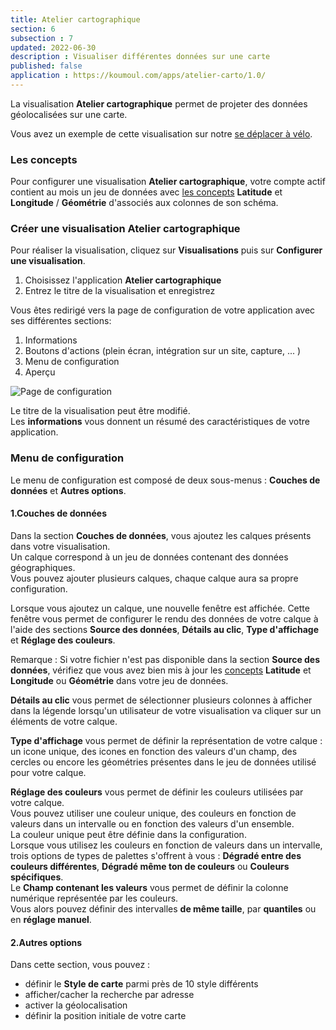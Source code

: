 ```yaml
---
title: Atelier cartographique
section: 6
subsection : 7
updated: 2022-06-30
description : Visualiser différentes données sur une carte
published: false
application : https://koumoul.com/apps/atelier-carto/1.0/
---
```


La visualisation **Atelier cartographique** permet de projeter des données géolocalisées sur une carte.

Vous avez un exemple de cette visualisation sur notre [se déplacer à vélo](https://opendata.koumoul.com/reuses/se-deplacer-a-velo/full).


### Les concepts

Pour configurer une visualisation **Atelier cartographique**, votre compte actif contient au mois un jeu de données avec [les concepts](./user-guide-backoffice/concept)  **Latitude** et **Longitude** / **Géométrie** d'associés aux colonnes de son schéma.  

### Créer une visualisation Atelier cartographique

Pour réaliser la visualisation, cliquez sur **Visualisations** puis sur **Configurer une visualisation**.

1. Choisissez l'application **Atelier cartographique**
2. Entrez le titre de la visualisation et enregistrez

<p>
</p>

Vous êtes redirigé vers la page de configuration de votre application avec ses différentes sections:

1. Informations
2. Boutons d'actions (plein écran, intégration sur un site, capture, ... )
3. Menu de configuration
4. Aperçu

![Page de configuration](./images/user-guide-backoffice/carto-factory.jpg)

Le titre de la visualisation peut être modifié.  
Les **informations** vous donnent un résumé des caractéristiques de votre application.  

### Menu de configuration
Le menu de configuration est composé de deux sous-menus : **Couches de données** et **Autres options**.

#### 1.Couches de données
Dans la section **Couches de données**, vous ajoutez les calques présents dans votre visualisation.  
Un calque correspond à un jeu de données contenant des données géographiques.  
Vous pouvez ajouter plusieurs calques, chaque calque aura sa propre configuration.

Lorsque vous ajoutez un calque, une nouvelle fenêtre est affichée. Cette fenêtre vous permet de configurer le rendu des données de votre calque à l'aide des sections **Source des données**, **Détails au clic**, **Type d'affichage** et **Réglage des couleurs**.

Remarque : Si votre fichier n'est pas disponible dans la section **Source des données**, vérifiez que vous avez bien mis à jour les [concepts](./user-guide-backoffice/concept) **Latitude** et **Longitude** ou **Géométrie** dans votre jeu de données.

**Détails au clic** vous permet de sélectionner plusieurs colonnes à afficher dans la légende lorsqu'un utilisateur de votre visualisation va cliquer sur un éléments de votre calque.

**Type d'affichage** vous permet de définir la représentation de votre calque : un icone unique, des icones en fonction des valeurs d'un champ, des cercles ou encore les géométries présentes dans le jeu de données utilisé pour votre calque.

**Réglage des couleurs** vous permet de définir les couleurs utilisées par votre calque.  
Vous pouvez utiliser une couleur unique, des couleurs en fonction de valeurs dans un intervalle ou en fonction des valeurs d'un ensemble.  
La couleur unique peut être définie dans la configuration.  
Lorsque vous utilisez les couleurs en fonction de valeurs dans un intervalle, trois options de types de palettes s'offrent à vous : **Dégradé entre des couleurs différentes**, **Dégradé même ton de couleurs** ou **Couleurs spécifiques**.  
Le **Champ contenant les valeurs** vous permet de définir la colonne numérique représentée par les couleurs.  
Vous alors pouvez définir des intervalles **de même taille**, par **quantiles** ou en **réglage manuel**.  

#### 2.Autres options

Dans cette section, vous pouvez :
* définir le **Style de carte** parmi près de 10 style différents
* afficher/cacher la recherche par adresse
* activer la géolocalisation
* définir la position initiale de votre carte
